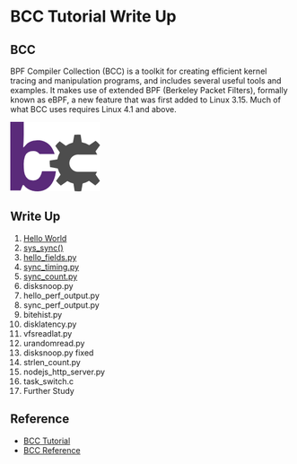 # BCC Tutorial Write Up

## BCC

BPF Compiler Collection (BCC) is a toolkit for creating efficient kernel tracing and manipulation programs, and includes several useful tools and examples. It makes use of extended BPF (Berkeley Packet Filters), formally known as eBPF, a new feature that was first added to Linux 3.15. Much of what BCC uses requires Linux 4.1 and above.

![logo](asset/logo2.png)

## Write Up

1. [Hello World](src/0x01/README.md)
2. [sys_sync()](src/0x02/README.md)
3. [hello_fields.py](src/0x03/README.md)
4. [sync_timing.py](src/0x04/README.md)
5. [sync_count.py](src/0x05/README.md)
6. disksnoop.py
7. hello_perf_output.py
8. sync_perf_output.py
9. bitehist.py
10. disklatency.py
11. vfsreadlat.py
12. urandomread.py
13. disksnoop.py fixed
14. strlen_count.py
15. nodejs_http_server.py
16. task_switch.c
17. Further Study

## Reference

- [BCC Tutorial](https://github.com/iovisor/bcc/blob/master/docs/tutorial_bcc_python_developer.md)
- [BCC Reference](https://github.com/iovisor/bcc/blob/master/docs/reference_guide.md)